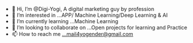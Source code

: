 - 👋 Hi, I’m @Digi-Yogi, A digital marketing guy by profession
- 👀 I’m interested in ...APP/ Machine Learning/Deep Learning & AI
- 🌱 I’m currently learning ...Machine Learning
- 💞️ I’m looking to collaborate on ...Open projects for learning and Practice
- 📫 How to reach me ...mail4yogender@gmail.com 

<!---
Digi-Yogi/Digi-Yogi is a ✨ special ✨ repository because its `README.md` (this file) appears on your GitHub profile.
You can click the Preview link to take a look at your changes.
--->
